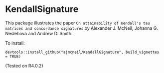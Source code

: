 # KendallSignature
This package illustrates the paper `On attainability of Kendall's tau matrices and concordance signatures` by Alexander J. McNeil, Johanna G. Neslehova and Andrew D. Smith.

To install:

`devtools::install_github("ajmcneil/KendallGignature", build_vignettes = TRUE)`

(Tested on R4.0.2)
